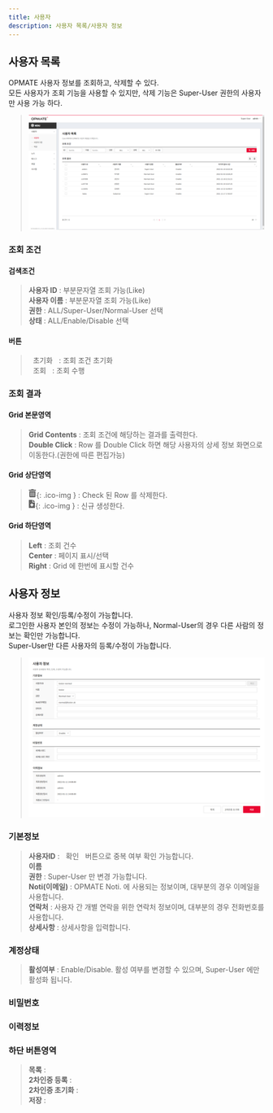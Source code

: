 ```yaml
---
title: 사용자
description: 사용자 목록/사용자 정보
---
```


<link rel="stylesheet" type="text/css" href="../css/opme.css">
<!--link rel="stylesheet" type="text/css" href="/css/opme.css"--><!-- mkdocs -->
<!--link rel="stylesheet" type="text/css" href="css/opme.css"--><!-- Github -->

<!-- Defined -->
[user-lst]: img/user-lst.png
[user-dtl]: img/user-dtl.png
[btn-del-ico]: img/icon/ico-del-hover.png
[btn-add-ico]: img/icon/ico-add-hover.png  

## 사용자 목록
OPMATE 사용자 정보를 조회하고, 삭제할 수 있다.  
모든 사용자가 조회 기능을 사용할 수 있지만, 삭제 기능은 Super-User 권한의 사용자만 사용 가능 하다.

>![사용자 목록][user-lst]

### 조회 조건

#### 검색조건
>**사용자 ID** : 부분문자열 조회 가능(Like)  
**사용자 이름** : 부분문자열 조회 가능(Like)  
**권한** : ALL/Super-User/Normal-User 선택  
**상태** : ALL/Enable/Disable 선택  

#### 버튼
><kbd class="btn-gray">&nbsp;초기화&nbsp;</kbd> : 조회 조건 초기화  
<kbd class="btn-red">&nbsp;조회&nbsp;</kbd> : 조회 수행  
 
### 조회 결과

#### Grid 본문영역
>**Grid Contents** : 조회 조건에 해당하는 결과를 출력한다.  
**Double Click** : Row 를 Double Click 하면 해당 사용자의 상세 정보 화면으로 이동한다.(권한에 따른 편집가능)  
 
#### Grid 상단영역  
> ![삭제][btn-del-ico]{: .ico-img } : Check 된 Row 를 삭제한다.   
![추가/등록][btn-add-ico]{: .ico-img } : 신규 생성한다.
 
#### Grid 하단영역
>**Left** : 조회 건수  
**Center** : 페이지 표시/선택  
**Right** : Grid 에 한번에 표시할 건수  


## 사용자 정보
사용자 정보 확인/등록/수정이 가능합니다.  
로그인한 사용자 본인의 정보는 수정이 가능하나, Normal-User의 경우 다른 사람의 정보는 확인만 가능합니다.  
Super-User만 다른 사용자의 등록/수정이 가능합니다.  

>![사용자 정보][user-dtl]
 
### 기본정보
>**사용자ID** : <kbd class="btn-gray">&nbsp;확인&nbsp;</kbd> 버튼으로 중복 여부 확인 가능합니다.  
**이름**  
**권한** : Super-User 만 변경 가능합니다.  
**Noti(이메일)** : OPMATE Noti. 에 사용되는 정보이며, 대부분의 경우 이메일을 사용합니다.  
**연락처** : 사용자 간 개별 연락을 위한 연락처 정보이며, 대부분의 경우 전화번호를 사용합니다.  
**상세사항** : 상세사항을 입력합니다.  

### 계정상태
>**활성여부** : Enable/Disable. 활성 여부를 변경할 수 있으며, Super-User 에만 활성화 됩니다.  

### 비밀번호
>

### 이력정보
>

### 하단 버튼영역
> **목록** :  
> **2차인증 등록** :  
> **2차인증 초기화** :  
> **저장** :  